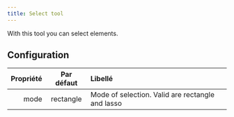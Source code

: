 ```yaml
---
title: Select tool
---
```


With this tool you can select elements.

## Configuration

| Propriété | Par défaut | Libellé                                                          |
| --------: | :--------: | :--------------------------------------------------------------- |
|      mode |  rectangle | Mode of selection. Valid are rectangle and lasso |
